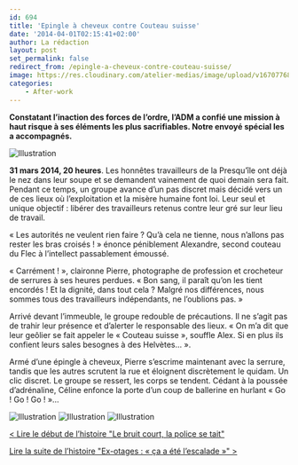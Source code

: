 ```yaml
---
id: 694
title: 'Epingle à cheveux contre Couteau suisse'
date: '2014-04-01T02:15:41+02:00'
author: La rédaction
layout: post
set_permalink: false
redirect_from: /epingle-a-cheveux-contre-couteau-suisse/
image: https://res.cloudinary.com/atelier-medias/image/upload/v1670776889/blog/d6jq1top0zvd3bmwqagh.jpg
categories:
    - After-work
---
```


**Constatant l’inaction des forces de l’ordre, l’ADM a confié une mission à haut risque à ses éléments les plus sacrifiables. Notre envoyé spécial les a accompagnés.**

![Illustration](https://res.cloudinary.com/atelier-medias/image/upload/v1670776889/blog/d6jq1top0zvd3bmwqagh.jpg)

**31 mars 2014, 20 heures**. Les honnêtes travailleurs de la Presqu’île ont déjà le nez dans leur soupe et se demandent vainement de quoi demain sera fait. Pendant ce temps, un groupe avance d’un pas discret mais décidé vers un de ces lieux où l’exploitation et la misère humaine font loi. Leur seul et unique objectif : libérer des travailleurs retenus contre leur gré sur leur lieu de travail.

« Les autorités ne veulent rien faire ? Qu’à cela ne tienne, nous n’allons pas rester les bras croisés ! » énonce péniblement Alexandre, second couteau du Flec à l’intellect passablement émoussé.

« Carrément ! », claironne Pierre, photographe de profession et crocheteur de serrures à ses heures perdues. « Bon sang, il paraît qu’on les tient encordés ! Et la dignité, dans tout cela ? Malgré nos différences, nous sommes tous des travailleurs indépendants, ne l’oublions pas. »

Arrivé devant l’immeuble, le groupe redouble de précautions. Il ne s’agit pas de trahir leur présence et d’alerter le responsable des lieux. « On m’a dit que leur geôlier se fait appeler le « Couteau suisse », souffle Alex. Si en plus ils confient leurs sales besognes à des Helvètes… ».

Armé d’une épingle à cheveux, Pierre s’escrime maintenant avec la serrure, tandis que les autres scrutent la rue et éloignent discrètement le quidam. Un clic discret. Le groupe se ressert, les corps se tendent. Cédant à la poussée d’adrénaline, Céline enfonce la porte d’un coup de ballerine en hurlant « Go ! Go ! Go ! »…

![Illustration](https://res.cloudinary.com/atelier-medias/image/upload/v1670776891/blog/uklsg6dmprtohnwxwi1p.jpg)
![Illustration](https://res.cloudinary.com/atelier-medias/image/upload/v1670776892/blog/ai0rxmhtexn8gd7ucszv.jpg)
![Illustration](https://res.cloudinary.com/atelier-medias/image/upload/v1670776894/blog/ad0vuwmjqvdmk1ngdmnb.jpg)

[&lt; Lire le début de l’histoire  "Le bruit court, la police se tait"](le-bruit-court-la-police-se-tait)

[Lire la suite de l’histoire "Ex-otages : « ça a été l’escalade »" &gt;](ex-otages-ca-a-ete-lescalade)
